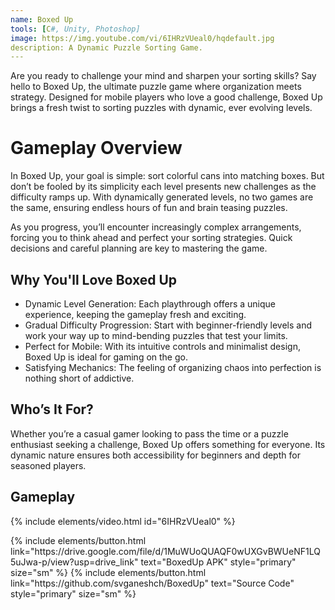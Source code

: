 ```yaml
---
name: Boxed Up
tools: [C#, Unity, Photoshop]
image: https://img.youtube.com/vi/6IHRzVUeal0/hqdefault.jpg
description: A Dynamic Puzzle Sorting Game.
---
```


Are you ready to challenge your mind and sharpen your sorting skills? Say hello to Boxed Up, the ultimate puzzle game where organization meets strategy. Designed for mobile players who love a good challenge, Boxed Up brings a fresh twist to sorting puzzles with dynamic, ever evolving levels.

# Gameplay Overview
In Boxed Up, your goal is simple: sort colorful cans into matching boxes. But don’t be fooled by its simplicity each level presents new challenges as the difficulty ramps up. With dynamically generated levels, no two games are the same, ensuring endless hours of fun and brain teasing puzzles.

As you progress, you’ll encounter increasingly complex arrangements, forcing you to think ahead and perfect your sorting strategies. Quick decisions and careful planning are key to mastering the game.

## Why You'll Love Boxed Up
- Dynamic Level Generation: Each playthrough offers a unique experience, keeping the gameplay fresh and exciting.
- Gradual Difficulty Progression: Start with beginner-friendly levels and work your way up to mind-bending puzzles that test your limits.
- Perfect for Mobile: With its intuitive controls and minimalist design, Boxed Up is ideal for gaming on the go.
- Satisfying Mechanics: The feeling of organizing chaos into perfection is nothing short of addictive.

## Who’s It For?
Whether you’re a casual gamer looking to pass the time or a puzzle enthusiast seeking a challenge, Boxed Up offers something for everyone. Its dynamic nature ensures both accessibility for beginners and depth for seasoned players.

## Gameplay

{% include elements/video.html id="6IHRzVUeal0" %}

<p class="text-center">
{% include elements/button.html link="https://drive.google.com/file/d/1MuWUoQUAQF0wUXGvBWUeNF1LQ5uJwa-p/view?usp=drive_link" text="BoxedUp APK" style="primary" size="sm" %}
{% include elements/button.html link="https://github.com/svganeshch/BoxedUp" text="Source Code" style="primary" size="sm" %}
</p>